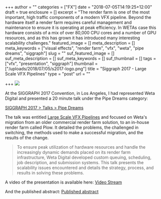 +++
author = ""
categories = ["FX"]
date = "2018-07-05T14:19:25+12:00"
draft = true
enclosure = []
excerpt = "The render farm is one of the most important, high traffic components of a modern VFX pipeline. Beyond the hardware itself a render farm requires careful management and maintenance to ensure it is operating at peak efficiency. In WETAs case this hardware consists of a mix of over 80,000 CPU cores and a number of GPU resources, and as this has grown it has introduced many interesting scalability challenges."
featured_image = []
meta_description = []
meta_keywords = ["visual effects", "render farm", "vfx", "weta", "pipe dreams", "siggraph"]
slug = ""
suf_featured_image = []
suf_meta_description = []
suf_meta_keywords = []
suf_thumbnail = []
tags = ["vfx", "presentation", "siggraph"]
thumbnail = ["/uploads/2018/07/05/s2017-logo.png"]
title = "Siggraph 2017 - Large Scale VFX Pipelines"
type = "post"
url = ""

+++
![](/uploads/2018/07/05/s2017-logo.png)

At the SIGGRAPH 2017 Convention, in Los Angeles, I had represented Weta Digital and presented a 20 minute talk under the Pipe Dreams category:

[SIGGRAPH 2017 > Talks > Pipe Dreams](http://s2017.siggraph.org/talks/sessions/pipe-dreams.html)

The talk was entitled [Large Scale VFX Pipelines](https://dl.acm.org/citation.cfm?id=3085021) and focused on Weta's migration from an older commercial render farm solution, to an in-house render farm called Plow. It detailed the problems, the challenged in switching, the methods used to make a successful migration, and the results of the change.

> To ensure peak utilization of hardware resources and handle the increasingly dynamic demands placed on its render farm infrastructure, Weta Digital developed custom queuing, scheduling, job description, and submission systems. This talk presents the scalability issues encountered and details the strategy, process, and results in solving these problems.

A video of the presentation is available here: [Video Stream](https://dl.acm.org/ft_gateway.cfm?id=3085021&type=mp4&path=%2F3090000%2F3085021%2Ftalks-0002%2Emp4)

And the published abstract: [Published abstract](https://dl.acm.org/ft_gateway.cfm?id=3085021)
